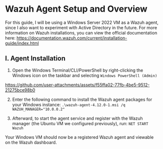# Wazuh Agent Setup and Overview
For this guide, I will be using a Windows Server 2022 VM as a Wazuh agent, since I also want to experiment with Active Directory in the future.
For more information on Wazuh installations, you can view the official documentation here: https://documentation.wazuh.com/current/installation-guide/index.html

## I. Agent Installation

1. Open the Windows Terminal/CLI/PowerShell by right-clicking the Windows icon on the taskbar and selecting `Windows PowerShell (Admin)`

https://github.com/user-attachments/assets/f55ffa02-77fb-4be5-9512-21275bce98b0

2. Enter the following command to install the Wazuh agent packages for your Windows instance: `.\wazuh-agent-4.12.0-1.msi /q WAZUH_MANAGER="10.0.0.2"`

3. Afterward, to start the agent service and register with the Wazuh manager (the Ubuntu VM we configured previously), run: `NET START Wazuh`

Your Windows VM should now be a registered Wazuh agent and viewable on the Wazuh dashboard.
